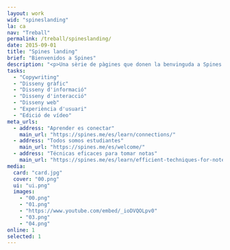 ```yaml
---
layout: work
wid: "spineslanding"
la: ca
nav: "Treball"
permalink: /treball/spineslanding/
date: 2015-09-01
title: "Spines landing"
brief: "Bienvenidos a Spines"
description: "<p>Una sèrie de pàgines que donen la benvinguda a Spines i expliquen <a href='https://spines.me/es/welcome/'>la seva filosofia</a>, els <a href='https://spines.me/es/learn/connections/'>motius per utilitzar l'aplicació</a> i algunes <a href='https://spines.me/es/learn/efficient-techniques-for-note-taking/'>tècniques eficaces de presa de notes</a> que qualsevol persona pot posar en pràctica.</p>"
tasks:
  - "Copywriting"
  - "Disseny gràfic"
  - "Disseny d'informació"
  - "Disseny d'interacció"
  - "Disseny web"
  - "Experiència d'usuari"
  - "Edició de vídeo"
meta_urls:
  - address: "Aprender es conectar"
    main_url: "https://spines.me/es/learn/connections/"
  - address: "Todos somos estudiantes"
    main_url: "https://spines.me/es/welcome/"
  - address: "Técnicas eficaces para tomar notas"
    main_url: "https://spines.me/es/learn/efficient-techniques-for-note-taking/"
media:
  card: "card.jpg"
  cover: "00.png"
  ui: "ui.png"
  images:
    - "00.png"
    - "01.png"
    - "https://www.youtube.com/embed/_ioDVQOLpv0"
    - "03.png"
    - "04.png"
online: 1
selected: 1
---
```

